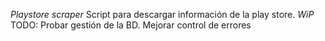 *Playstore scraper*
Script para descargar información de la play store.
_WiP_
TODO:
Probar gestión de la BD.
Mejorar control de errores



